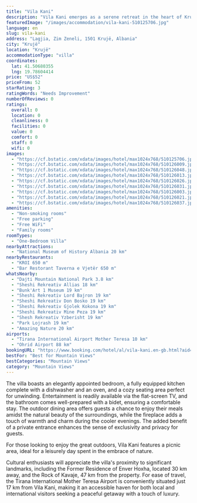 ```yaml
---
title: "Vila Kani"
description: "Vila Kani emerges as a serene retreat in the heart of Krujë, offering a unique blend of comfort and tranquility just a stone's throw away from the bustling Skanderbeg Square."
featuredImage: "/images/accommodation/vila-kani-510125706.jpg"
language: en
slug: vila-kani
address: "Lagjia, Zim Zeneli, 1501 Krujë, Albania"
city: "Krujë"
location: "Krujë"
accommodationType: "villa"
coordinates:
  lat: 41.50680355
  lng: 19.78604414
price: "US$52"
priceFrom: 52
starRating: 3
ratingWords: "Needs Improvement"
numberOfReviews: 0
ratings:
  overall: 0
  location: 0
  cleanliness: 0
  facilities: 0
  value: 0
  comfort: 0
  staff: 0
  wifi: 0
images:
  - "https://cf.bstatic.com/xdata/images/hotel/max1024x768/510125706.jpg?k=2f714a2cf1a73d9b3273d1a991cf0671178b93aa74a44d6c620842d2971a8efe&o=&hp=1"
  - "https://cf.bstatic.com/xdata/images/hotel/max1024x768/510126009.jpg?k=27ba9db8e306914f8941e36bcfc663471758dc89b06fb638aae46b78b0b1f7f7&o=&hp=1"
  - "https://cf.bstatic.com/xdata/images/hotel/max1024x768/510126048.jpg?k=6c96094bcd95efc58801e9c4b7445b1b6b102d72542c9e9d4fe0122325d94b33&o=&hp=1"
  - "https://cf.bstatic.com/xdata/images/hotel/max1024x768/510126013.jpg?k=901f4b7fae0e8bc092511f8562e7dea5661c739992036ceeff8e5a29b9f105ea&o=&hp=1"
  - "https://cf.bstatic.com/xdata/images/hotel/max1024x768/510126026.jpg?k=4fcf0f4f42aad327e82e48702c9b28b9897c61b1035d3dbb1cbb228907a5bd3b&o=&hp=1"
  - "https://cf.bstatic.com/xdata/images/hotel/max1024x768/510126031.jpg?k=18fc7bc01b4dfd44533c8d9967634ba365f97936e176c626127fe2ee4a5cb11b&o=&hp=1"
  - "https://cf.bstatic.com/xdata/images/hotel/max1024x768/510126003.jpg?k=3503da3343abe91d645736a972d360d3eccfe46d1c7accf6708fa68c729f477b&o=&hp=1"
  - "https://cf.bstatic.com/xdata/images/hotel/max1024x768/510126021.jpg?k=eb4e1dbe15fc5281ffcb34e394fbf9a2b7ff6613653eb2d0edb76ea339b4b4eb&o=&hp=1"
  - "https://cf.bstatic.com/xdata/images/hotel/max1024x768/510126037.jpg?k=fae23f2bd4d73b116e46f72801aa094514706cd5c32429f3500f3880b662817d&o=&hp=1"
amenities:
  - "Non-smoking rooms"
  - "Free parking"
  - "Free WiFi"
  - "Family rooms"
roomTypes:
  - "One-Bedroom Villa"
nearbyAttractions:
  - "National Museum of History Albania 20 km"
nearbyRestaurants:
  - "KROI 650 m"
  - "Bar Restorant Taverna e Vjetër 650 m"
whatsNearby:
  - "Dajti Mountain National Park 3.8 km"
  - "Sheshi Rekreativ Allias 18 km"
  - "Bunk'Art 1 Museum 19 km"
  - "Sheshi Rekreativ Lord Bajron 19 km"
  - "Sheshi Rekreativ Don Bosko 19 km"
  - "Sheshi Rekreativ Gjolek Kokona 19 km"
  - "Sheshi Rekreativ Mine Peza 19 km"
  - "Shesh Rekreativ Yzberisht 19 km"
  - "Park Lojrash 19 km"
  - "Amazing Nature 20 km"
airports:
  - "Tirana International Airport Mother Teresa 10 km"
  - "Ohrid Airport 88 km"
bookingURL: "https://www.booking.com/hotel/al/vila-kani.en-gb.html?aid=8035640"
bestFor: "Best for Mountain Views"
bestCategories: "Mountain Views"
category: "Mountain Views"
---
```


The villa boasts an elegantly appointed bedroom, a fully equipped kitchen complete with a dishwasher and an oven, and a cozy seating area perfect for unwinding. Entertainment is readily available via the flat-screen TV, and the bathroom comes well-prepared with a bidet, ensuring a comfortable stay. The outdoor dining area offers guests a chance to enjoy their meals amidst the natural beauty of the surroundings, while the fireplace adds a touch of warmth and charm during the cooler evenings. The added benefit of a private entrance enhances the sense of exclusivity and privacy for guests.

For those looking to enjoy the great outdoors, Vila Kani features a picnic area, ideal for a leisurely day spent in the embrace of nature.

Cultural enthusiasts will appreciate the villa's proximity to significant landmarks, including the Former Residence of Enver Hoxha, located 30 km away, and the Rock of Kavaje, 47 km from the property. For ease of travel, the Tirana International Mother Teresa Airport is conveniently situated just 17 km from Vila Kani, making it an accessible haven for both local and international visitors seeking a peaceful getaway with a touch of luxury.